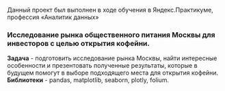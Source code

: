 Данный проект был выполнен в ходе обучения в Яндекс.Практикуме, профессия «Аналитик данных»
### Исследование рынка общественного питания Москвы для инвесторов с целью открытия кофейни.
  
**Задача** - подготовить исследование рынка Москвы, найти интересные особенности и презентовать полученные результаты, которые в будущем помогут в выборе подходящего места для открытия кофейни.  
**Библиотеки** - pandas, matplotlib, seaborn, plotly, folium.

